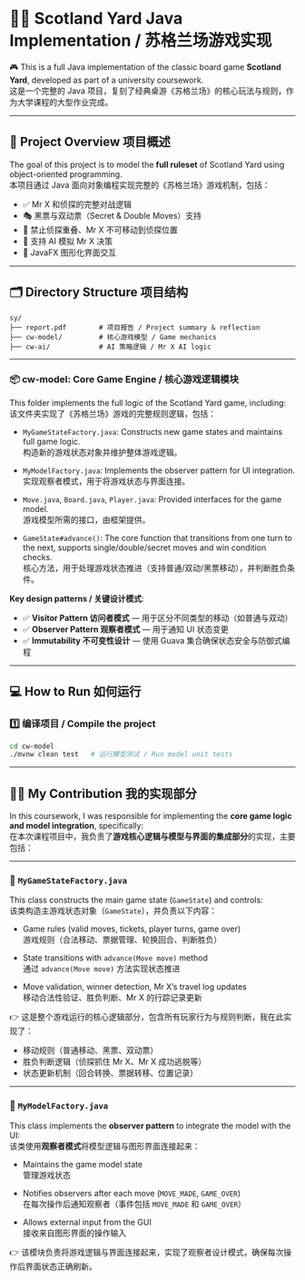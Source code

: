 # 🕵️‍♂️ Scotland Yard Java Implementation / 苏格兰场游戏实现

🎮 This is a full Java implementation of the classic board game **Scotland Yard**, developed as part of a university coursework.  
这是一个完整的 Java 项目，复刻了经典桌游《苏格兰场》的核心玩法与规则，作为大学课程的大型作业完成。

---

## 📌 Project Overview 项目概述

The goal of this project is to model the **full ruleset** of Scotland Yard using object-oriented programming.  
本项目通过 Java 面向对象编程实现完整的《苏格兰场》游戏机制，包括：

- ✅ Mr X 和侦探的完整对战逻辑  
- 🎭 黑票与双动票（Secret & Double Moves）支持  
- 👮 禁止侦探重叠、Mr X 不可移动到侦探位置  
- 🧠 支持 AI 模拟 Mr X 决策  
- 🎨 JavaFX 图形化界面交互  

---

## 🗂️ Directory Structure 项目结构

```
sy/
├── report.pdf        # 项目报告 / Project summary & reflection
├── cw-model/         # 核心游戏模型 / Game mechanics
├── cw-ai/            # AI 策略逻辑 / Mr X AI logic

```

---
### 📦 cw-model: Core Game Engine / 核心游戏逻辑模块

This folder implements the full logic of the Scotland Yard game, including:  
该文件夹实现了《苏格兰场》游戏的完整规则逻辑，包括：

- `MyGameStateFactory.java`: Constructs new game states and maintains full game logic.  
  构造新的游戏状态对象并维护整体游戏逻辑。

- `MyModelFactory.java`: Implements the observer pattern for UI integration.  
  实现观察者模式，用于将游戏状态与界面连接。

- `Move.java`, `Board.java`, `Player.java`: Provided interfaces for the game model.  
  游戏模型所需的接口，由框架提供。

- `GameState#advance()`: The core function that transitions from one turn to the next, supports single/double/secret moves and win condition checks.  
  核心方法，用于处理游戏状态推进（支持普通/双动/黑票移动），并判断胜负条件。

**Key design patterns / 关键设计模式**:
- ✅ **Visitor Pattern 访问者模式** — 用于区分不同类型的移动（如普通与双动）  
- ✅ **Observer Pattern 观察者模式** — 用于通知 UI 状态变更  
- ✅ **Immutability 不可变性设计** — 使用 Guava 集合确保状态安全与防御式编程
  

---
## 💻 How to Run 如何运行

### 1️⃣ 编译项目 / Compile the project

```bash
cd cw-model
./mvnw clean test   # 运行模型测试 / Run model unit tests
```

---

## 👨‍💻 My Contribution 我的实现部分

In this coursework, I was responsible for implementing the **core game logic and model integration**, specifically:  
在本次课程项目中，我负责了**游戏核心逻辑与模型与界面的集成部分**的实现，主要包括：

---

### 📌 `MyGameStateFactory.java`

This class constructs the main game state (`GameState`) and controls:  
该类构造主游戏状态对象（`GameState`），并负责以下内容：

- Game rules (valid moves, tickets, player turns, game over)  
  游戏规则（合法移动、票据管理、轮换回合、判断胜负）

- State transitions with `advance(Move move)` method  
  通过 `advance(Move move)` 方法实现状态推进

- Move validation, winner detection, Mr X’s travel log updates  
  移动合法性验证、胜负判断、Mr X 的行踪记录更新

👉 这是整个游戏运行的核心逻辑部分，包含所有玩家行为与规则判断，我在此实现了：

- 移动规则（普通移动、黑票、双动票）  
- 胜负判断逻辑（侦探抓住 Mr X、Mr X 成功逃脱等）  
- 状态更新机制（回合转换、票据转移、位置记录）

---

### 🧭 `MyModelFactory.java`

This class implements the **observer pattern** to integrate the model with the UI:  
该类使用**观察者模式**将模型逻辑与图形界面连接起来：

- Maintains the game model state  
  管理游戏状态

- Notifies observers after each move (`MOVE_MADE`, `GAME_OVER`)  
  在每次操作后通知观察者（事件包括 `MOVE_MADE` 和 `GAME_OVER`）

- Allows external input from the GUI  
  接收来自图形界面的操作输入

👉 该模块负责将游戏逻辑与界面连接起来，实现了观察者设计模式，确保每次操作后界面状态正确刷新。

